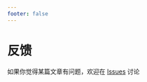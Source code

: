 ```yaml
---
footer: false
---
```


# 反馈

如果你觉得某篇文章有问题，欢迎在 [Issues](https://github.com/chenlei0608/chenlei0608.github.io/issues) 讨论
